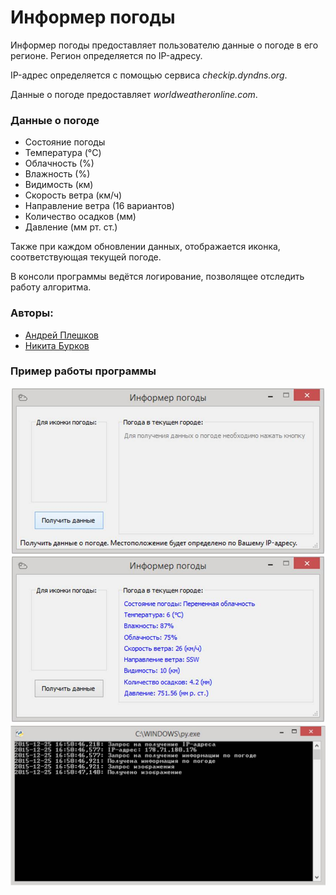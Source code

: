 # Информер погоды

Информер погоды предоставляет пользователю данные о погоде в его регионе. Регион определяется по IP-адресу.

IP-адрес определяется с помощью сервиса *checkip.dyndns.org*.

Данные о погоде предоставляет *worldweatheronline.com*.

### Данные о погоде

* Состояние погоды
* Температура (°C)
* Облачность (%)
* Влажность (%)
* Видимость (км)
* Скорость ветра (км/ч)
* Направление ветра (16 вариантов)
* Количество осадков (мм)
* Давление (мм рт. ст.)

Также при каждом обновлении данных, отображается иконка, соответствующая текущей погоде.

В консоли программы ведётся логирование, позволящее отследить работу алгоритма.

### Авторы:
* [Андрей Плешков](https://github.com/mz15)
* [Никита Бурков](https://github.com/become-iron)

### Пример работы программы

![](Example/1.jpg)
![](Example/2.jpg)
![](Example/3.jpg)

